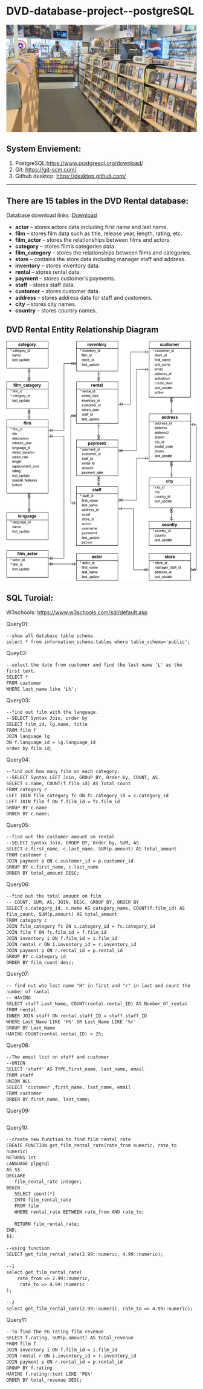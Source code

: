#  DVD-database-project--postgreSQL

![background](https://github.com/HihizZ/DVD-database-project--postgreSQL/blob/main/resourse/Photo/BG.jpeg)

## System Enviement:
1. PostgreSQL:https://www.postgresql.org/download/
2. Git: https://git-scm.com/
3. Github desktop: https://desktop.github.com/

---

## There are 15 tables in the DVD Rental database:
Database download links :[Download](https://github.com/HihizZ/DVD-database-project--postgreSQL/blob/main/Database%20sourse/dvdrental.tar)

- **actor** – stores actors data including first name and last name.  
- **film** – stores film data such as title, release year, length, rating, etc.  
- **film_actor** – stores the relationships between films and actors.  
- **category** – stores film’s categories data.  
- **film_category** - stores the relationships between films and categories.  
- **store** – contains the store data including manager staff and address.  
- **inventory** – stores inventory data.  
- **rental** – stores rental data.  
- **payment** – stores customer’s payments.  
- **staff** – stores staff data.  
- **customer** – stores customer data.  
- **address** – stores address data for staff and customers.  
- **city** – stores city names.  
- **country** – stores country names.  

## DVD Rental Entity Relationship Diagram
![dvd rental database diagram](https://github.com/HihizZ/DVD-database-project--postgreSQL/blob/main/resourse/Photo/dvd-rental-sample-database-diagram.png)

## SQL Turoial:
W3schools: https://www.w3schools.com/sql/default.asp

Query01:
```
--show all database table schema
select * from information_schema.tables where table_schema='public';

```

Quey02:
```
--select the date from customer and find the last name 'L' as the first text.
SELECT *
FROM customer
WHERE last_name like 'L%';
```

Query03:
```
--find out film with the language.
--SELECT Syntax Join, order by
SELECT film_id, lg.name, title
FROM film f
JOIN language lg
ON f.language_id = lg.language_id
order by film_id;
```

Query04:
```
--find out how many film on each category.
--SELECT Syntax LEFT Join, GROUP BY, Order by, COUNT, AS
SELECT c.name, COUNT(f.film_id) AS Total_count
FROM category c
LEFT JOIN film_category fc ON fc.category_id = c.category_id
LEFT JOIN film f ON f.film_id = fc.film_id
GROUP BY c.name
ORDER BY c.name;
```

Query05:
```
--find out the customer amount on rental
--SELECT Syntax Join, GROUP BY, Order by, SUM, AS
SELECT c.first_name, c.last_name, SUM(p.amount) AS total_amount
FROM customer c
JOIN payment p ON c.customer_id = p.customer_id
GROUP BY c.first_name, c.last_name
ORDER BY total_amount DESC;
```
Query06:
```
--find out the total amount on film
-- COUNT, SUM, AS, JOIN, DESC, GROUP BY, ORDER BY
SELECT c.category_id, c.name AS category_name, COUNT(f.film_id) AS film_count, SUM(p.amount) AS total_amount
FROM category c
JOIN film_category fc ON c.category_id = fc.category_id
JOIN film f ON fc.film_id = f.film_id
JOIN inventory i ON f.film_id = i.film_id
JOIN rental r ON i.inventory_id = r.inventory_id
JOIN payment p ON r.rental_id = p.rental_id
GROUP BY c.category_id
ORDER BY film_count desc;
```

Query07:
```
-- find out who last name "H" in first and "r" in last and count the number of rantal
-- HAVING
SELECT staff.Last_Name, COUNT(rental.rental_ID) AS Number_Of_rental
FROM rental
INNER JOIN staff ON rental.staff_ID = staff.staff_ID
WHERE Last_Name LIKE 'H%' OR Last_Name LIKE '%r'
GROUP BY Last_Name
HAVING COUNT(rental.rental_ID) > 25;
```

Query08:
```
--The email list on staff and customer
--UNION
SELECT 'staff' AS TYPE,first_name, last_name, email
FROM staff
UNION ALL
SELECT 'customer',first_name, last_name, email
FROM customer
ORDER BY first_name, last_name;
```
Query09:
```

```
Query10:
```
--create new function to find film rental rate
CREATE FUNCTION get_film_rental_rate(rate_from numeric, rate_to numeric)
RETURNS int
LANGUAGE plpgsql
AS $$
DECLARE
   film_rental_rate integer;
BEGIN
   SELECT count(*)
   INTO film_rental_rate
   FROM film
   WHERE rental_rate BETWEEN rate_from AND rate_to;

   RETURN film_rental_rate;
END;
$$;

--using function
SELECT get_film_rental_rate(2.99::numeric, 4.99::numeric);

--1
select get_film_rental_rate(
    rate_from => 2.99::numeric,
     rate_to => 4.99::numeric
);

--2
select get_film_rental_rate(2.99::numeric, rate_to => 4.99::numeric);
```
Query11:
```
--To find the PG rating film revenue
SELECT f.rating, SUM(p.amount) AS total_revenue
FROM film f
JOIN inventory i ON f.film_id = i.film_id
JOIN rental r ON i.inventory_id = r.inventory_id
JOIN payment p ON r.rental_id = p.rental_id
GROUP BY f.rating
HAVING f.rating::text LIKE 'PG%'
ORDER BY total_revenue DESC;
```
